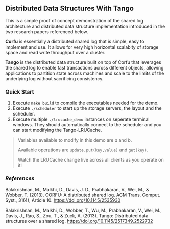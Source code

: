 ## Distributed Data Structures With Tango

This is a simple proof of concept demonstration of the shared log architecture and distributed data structure implementation introduced in the two research papers referenced below.

**Corfu** is essentially a distributed shared log that is simple, easy to implement and use. It allows for very high horizontal scalabity of storage space and read write throughput over a cluster.

**Tango** is the distributed data structure built on top of Corfu that leverages the shared log to enable fast transactions
across different objects, allowing applications to partition state across machines and scale to the limits of the
underlying log without sacrificing consistency.

### Quick Start
1. Execute `make build` to compile the executables needed for the demo.
2. Execute `./scheduler` to start up the storage servers, the layout and the scheduler.
3. Execute multiple `./lrucache_demo` instances on seperate terminal windows. They should automatically connect to the scheduler and you can start modifying the Tango-LRUCache.
> Variables available to modify in this demo are *a* and *b*.
> 
> Available operations are `update`, `put(key,value)` and `get(key)`.
> 
> Watch the LRUCache change live across all clients as you operate on it! 

### _References_
Balakrishnan, M., Malkhi, D., Davis, J. D., Prabhakaran, V., Wei, M., & Wobber, T. (2013). CORFU: A distributed shared log. ACM Trans. Comput. Syst., 31(4), Article 10. https://doi.org/10.1145/2535930

Balakrishnan, M., Malkhi, D., Wobber, T., Wu, M., Prabhakaran, V., Wei, M., Davis, J., Rao, S., Zou, T., & Zuck, A. (2013). Tango: Distributed data structures over a shared log. https://doi.org/10.1145/2517349.2522732 
